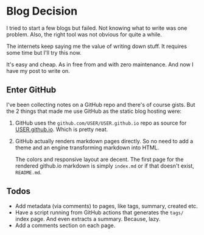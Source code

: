 # Blog Decision

I tried to start a few blogs but failed. Not knowing what to write was
one problem. Also, the right tool was not obvious for quite a while.

The internets keep saying me the value of writing down stuff. It requires
some time but I'll try this now.

It's easy and cheap. As in free from and with zero maintenance. And now
I have my post to write on.


## Enter GitHub

I've been collecting notes on a GitHub repo and there's of course gists. But
the 2 things that made me use GitHub as the static blog hosting were:

1. GitHub uses the `github.com/USER/USER.github.io` repo as source for
   [USER.github.io](https://USER.github.io). Which is pretty neat.

2. GitHub actually renders markdown pages directly. So no need to add a theme
   and an engine transforming markdown into HTML.
   
   The colors and responsive layout are decent. The first page for the
   rendered github.io markdown is simply `index.md` or if that doesn't exist,
   `README.md`.


## Todos

- Add metadata (via comments) to pages, like tags, summary, created etc.
- Have a script running from GitHub actions that generates the `tags/`
  index page. And even extracts a summary. Because, lazy.
- Add a comments section on each page.
